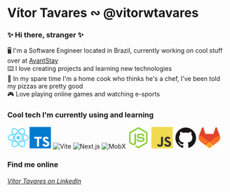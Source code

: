 # Vítor Tavares ∾ @vitorwtavares

### ✨ Hi there, stranger ✨

🖥️ I'm a Software Engineer located in Brazil, currently working on cool stuff over at [AvantStay](https://avantstay.com/)<br>
⌨️ I love creating projects and learning new technologies<br>
🍕 In my spare time I'm a home cook who thinks he's a chef, I've been told my pizzas are pretty good<br>
🎮 Love playing online games and watching e-sports

### Cool tech I'm currently using and learning

<img alt="React.js" width="50" height="50" src="https://raw.githubusercontent.com/devicons/devicon/2809b567852a4648062a2d3e7c1c531367458c0b/icons/react/react-original.svg"><img alt="TypeScript" width="50" height="50" src="https://raw.githubusercontent.com/devicons/devicon/2809b567852a4648062a2d3e7c1c531367458c0b/icons/typescript/typescript-original.svg">
<img alt="Vite" width="50" height="50" src="https://vitejs.dev/logo-with-shadow.png">
<img alt="Next.js" width="50" height="50" src="https://seeklogo.com/images/N/next-js-logo-8FCFF51DD2-seeklogo.com.png">
<img alt="MobX" width="50" height="50" src="https://mobx.js.org/img/mobx.png">
<img alt="Node.js" width="50" height="50" src="https://raw.githubusercontent.com/devicons/devicon/2809b567852a4648062a2d3e7c1c531367458c0b/icons/nodejs/nodejs-original.svg">
<img alt="JavaScript" width="50" height="50" src="https://raw.githubusercontent.com/devicons/devicon/2809b567852a4648062a2d3e7c1c531367458c0b/icons/javascript/javascript-original.svg">
<img alt="Github" width="50" height="50" src="https://raw.githubusercontent.com/devicons/devicon/2809b567852a4648062a2d3e7c1c531367458c0b/icons/github/github-original.svg">
<img alt="Gitlab" width="50" height="50" src="https://raw.githubusercontent.com/devicons/devicon/2809b567852a4648062a2d3e7c1c531367458c0b/icons/gitlab/gitlab-original.svg">

### Find me online

###### [Vítor Tavares on LinkedIn](https://www.linkedin.com/in/vitorwtavares/?locale=en_US)

